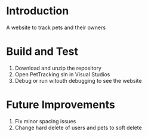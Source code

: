 # Introduction
A website to track pets and their owners

# Build and Test
1. Download and unzip the repository
2. Open PetTracking.sln in Visual Studios
3. Debug or run witouth debugging to see the website

# Future Improvements 
1. Fix minor spacing issues 
2. Change hard delete of users and pets to soft delete 
